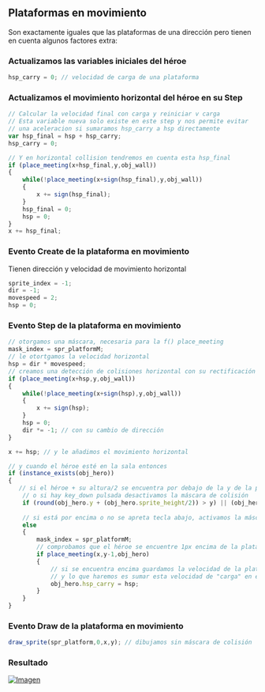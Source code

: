 ## Plataformas en movimiento
Son exactamente iguales que las plataformas de una dirección pero tienen en cuenta algunos factores extra:

### Actualizamos las variables iniciales del héroe
```javascript
hsp_carry = 0; // velocidad de carga de una plataforma
```

### Actualizamos el movimiento horizontal del héroe en su Step
```javascript
// Calcular la velocidad final con carga y reiniciar v carga
// Esta variable nueva solo existe en este step y nos permite evitar
// una aceleracion si sumaramos hsp_carry a hsp directamente
var hsp_final = hsp + hsp_carry;
hsp_carry = 0;

// Y en horizontal collision tendremos en cuenta esta hsp_final
if (place_meeting(x+hsp_final,y,obj_wall))
{
    while(!place_meeting(x+sign(hsp_final),y,obj_wall))
    {
        x += sign(hsp_final);
    }
    hsp_final = 0;
    hsp = 0;
}
x += hsp_final;
```

### Evento Create de la plataforma en movimiento
Tienen dirección y velocidad de movimiento horizontal
```javascript
sprite_index = -1;
dir = -1;
movespeed = 2;
hsp = 0;
```

### Evento Step de la plataforma en movimiento
```javascript
// otorgamos una máscara, necesaria para la f() place_meeting
mask_index = spr_platformM; 
// le otortgamos la velocidad horizontal
hsp = dir * movespeed;
// creamos una detección de colisiones horizontal con su rectificación
if (place_meeting(x+hsp,y,obj_wall))
{
    while(!place_meeting(x+sign(hsp),y,obj_wall))
    {
        x += sign(hsp);
    }
    hsp = 0;
    dir *= -1; // con su cambio de dirección
}

x += hsp; // y le añadimos el movimiento horizontal

// y cuando el héroe esté en la sala entonces
if (instance_exists(obj_hero))
{
   // si el héroe + su altura/2 se encuentra por debajo de la y de la plataforma
    // o si hay key_down pulsada desactivamos la máscara de colisión
    if (round(obj_hero.y + (obj_hero.sprite_height/2)) > y) || (obj_hero.key_down) mask_index = -1; 
    
    // si está por encima o no se apreta tecla abajo, activamos la máscara de colision
    else
    {
        mask_index = spr_platformM; 
        // comprobamos que el héroe se encuentre 1px encima de la plataforma
        if place_meeting(x,y-1,obj_hero)
        {
            // si se encuentra encima guardamos la velocidad de la plataforma en el héroe en hsp_carry
            // y lo que haremos es sumar esta velocidad de "carga" en el heroe
            obj_hero.hsp_carry = hsp;
        }
    }
}
```

### Evento Draw de la plataforma en movimiento
```javascript
draw_sprite(spr_platform,0,x,y); // dibujamos sin máscara de colisión
```

### Resultado
[![Imagen](https://github.com/hcosta/referencia-gml/raw/master/aprendizaje/plataformas/06_plataformas_en_movimiento.gmx/captura.jpg)](https://github.com/hcosta/referencia-gml/raw/master/aprendizaje/plataformas/06_plataformas_en_movimiento.gmx/captura.jpg)